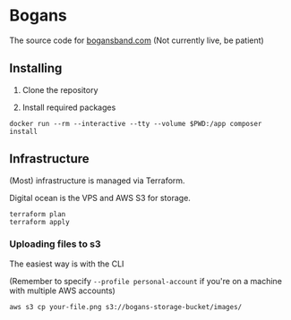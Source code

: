 # Bogans

The source code for [bogansband.com](bogansband.com) (Not currently live, be patient)

## Installing

1. Clone the repository

2. Install required packages
```
docker run --rm --interactive --tty --volume $PWD:/app composer install
```

## Infrastructure

(Most) infrastructure is managed via Terraform.

Digital ocean is the VPS and AWS S3 for storage.

```
terraform plan
terraform apply
```

### Uploading files to s3

The easiest way is with the CLI

(Remember to specify `--profile personal-account` if you're on a machine with multiple AWS accounts)
```
aws s3 cp your-file.png s3://bogans-storage-bucket/images/
```





